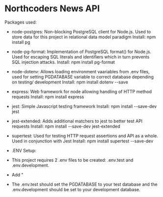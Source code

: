 # Northcoders News API

Packages used:

- node-postgres: Non-blocking PostgreSQL client for Node.js. Used to store data for this project in relational data model paradigm
  Install: npm install pg

- node-pg-format: Implementation of PostgreSQL format() for Node.js. Used for escaping SQL literals and identifiers which in turn prevents SQL injection attacks.
  Install: npm install pg-format

- node-dotenv: Allows loading environment vaariables from .env files, used for setting PGDATABASE variable to correct database depending on testing/ development
  Install: npm install dotenv --save

- express: Web framework for node allowing handling of HTTP method requests
  Install: npm install express

- jest: Simple Javascript testing framework
  Install: npm install --save-dev jest

- jest-extended: Adds additional matchers to jest to better test API requests
  Install: npm install --save-dev jest-extended
- supertest: Used for testing HTTP request assertions and API as a whole. Used in conjunction with Jest
  Install: npm install supertest --save-dev

- .ENV Setup:

- This project requires 2 .env files to be created: .env.test and .env.development.
- Add "
- The .env.test should set the PGDATABASE to your test database and the .env.development should be set to your development database.
